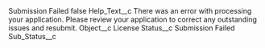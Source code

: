 <?xml version="1.0" encoding="UTF-8"?>
<CustomMetadata xmlns="http://soap.sforce.com/2006/04/metadata" xmlns:xsi="http://www.w3.org/2001/XMLSchema-instance" xmlns:xsd="http://www.w3.org/2001/XMLSchema">
    <label>Submission Failed</label>
    <protected>false</protected>
    <values>
        <field>Help_Text__c</field>
        <value xsi:type="xsd:string">There was an error with processing your application. Please review your application to correct any outstanding issues and resubmit.</value>
    </values>
    <values>
        <field>Object__c</field>
        <value xsi:type="xsd:string">License</value>
    </values>
    <values>
        <field>Status__c</field>
        <value xsi:type="xsd:string">Submission Failed</value>
    </values>
    <values>
        <field>Sub_Status__c</field>
        <value xsi:nil="true"/>
    </values>
</CustomMetadata>
